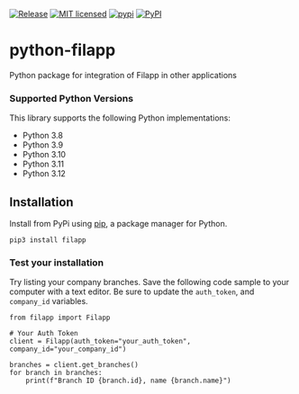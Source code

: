 [![Release](https://github.com/grupodyd/python-filapp/actions/workflows/python-publish.yml/badge.svg)](https://github.com/grupodyd/python-filapp/actions/workflows/python-publish.yml)
[![MIT licensed](https://img.shields.io/badge/license-MIT-blue.svg)](./LICENSE)
[![pypi](https://badge.fury.io/py/filapp.svg)](https://pypi.org/project/filapp/)
[![PyPI](https://img.shields.io/pypi/pyversions/filapp.svg)](https://pypi.python.org/pypi/filapp)
# python-filapp
Python package for integration of Filapp in other applications

### Supported Python Versions

This library supports the following Python implementations:

- Python 3.8
- Python 3.9
- Python 3.10
- Python 3.11
- Python 3.12

## Installation

Install from PyPi using [pip](https://pip.pypa.io/en/latest/), a
package manager for Python.

```shell
pip3 install filapp
```

### Test your installation

Try listing your company branches. Save the following code sample to your computer with a text editor. Be sure to update the `auth_token`, and `company_id` variables.

```python3
from filapp import Filapp

# Your Auth Token
client = Filapp(auth_token="your_auth_token", company_id="your_company_id")

branches = client.get_branches()
for branch in branches:
    print(f"Branch ID {branch.id}, name {branch.name}")
```
